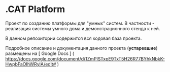 # .CAT Platform
Проект по созданию платформы для "умных" систем. В частности - реализация системы умного дома и демонстрационного стенда к ней.

В данном репозитории содержится вся кодовая база проекта.

Подробное опиcание и документация данного проекта (**устаревшие**) размещены на [ Google Docs ] ( https://docs.google.com/document/d/1ZmPlSTxpE9TxT5H26R77BYhkNbkK-HwpbFaOIhWRylA/edit# )
